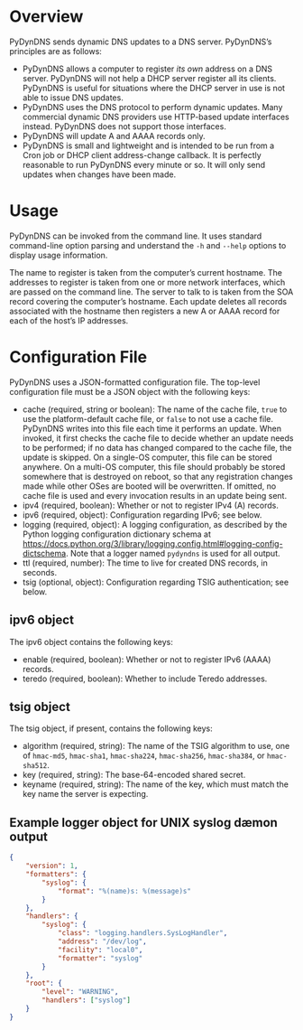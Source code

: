 Overview
========

PyDynDNS sends dynamic DNS updates to a DNS server. PyDynDNS’s principles are
as follows:
* PyDynDNS allows a computer to register *its own* address on a DNS server.
  PyDynDNS will not help a DHCP server register all its clients. PyDynDNS is
  useful for situations where the DHCP server in use is not able to issue DNS
  updates.
* PyDynDNS uses the DNS protocol to perform dynamic updates. Many commercial
  dynamic DNS providers use HTTP-based update interfaces instead. PyDynDNS does
  not support those interfaces.
* PyDynDNS will update A and AAAA records only.
* PyDynDNS is small and lightweight and is intended to be run from a Cron job
  or DHCP client address-change callback. It is perfectly reasonable to run
  PyDynDNS every minute or so. It will only send updates when changes have been
  made.



Usage
=====

PyDynDNS can be invoked from the command line. It uses standard command-line
option parsing and understand the `-h` and `--help` options to display usage
information.

The name to register is taken from the computer’s current hostname. The
addresses to register is taken from one or more network interfaces, which are
passed on the command line. The server to talk to is taken from the SOA record
covering the computer’s hostname. Each update deletes all records associated
with the hostname then registers a new A or AAAA record for each of the host’s
IP addresses.



Configuration File
==================

PyDynDNS uses a JSON-formatted configuration file. The top-level configuration
file must be a JSON object with the following keys:
* cache (required, string or boolean): The name of the cache file, `true` to
  use the platform-default cache file, or `false` to not use a cache file.
  PyDynDNS writes into this file each time it performs an update. When invoked,
  it first checks the cache file to decide whether an update needs to be
  performed; if no data has changed compared to the cache file, the update is
  skipped. On a single-OS computer, this file can be stored anywhere. On a
  multi-OS computer, this file should probably be stored somewhere that is
  destroyed on reboot, so that any registration changes made while other OSes
  are booted will be overwritten. If omitted, no cache file is used and every
  invocation results in an update being sent.
* ipv4 (required, boolean): Whether or not to register IPv4 (A) records.
* ipv6 (required, object): Configuration regarding IPv6; see below.
* logging (required, object): A logging configuration, as described by the
  Python logging configuration dictionary schema at
  <https://docs.python.org/3/library/logging.config.html#logging-config-dictschema>.
  Note that a logger named `pydyndns` is used for all output.
* ttl (required, number): The time to live for created DNS records, in seconds.
* tsig (optional, object): Configuration regarding TSIG authentication; see below.


ipv6 object
-----------

The ipv6 object contains the following keys:
* enable (required, boolean): Whether or not to register IPv6 (AAAA) records.
* teredo (required, boolean): Whether to include Teredo addresses.


tsig object
-----------

The tsig object, if present, contains the following keys:
* algorithm (required, string): The name of the TSIG algorithm to use, one of
  `hmac-md5`, `hmac-sha1`, `hmac-sha224`, `hmac-sha256`, `hmac-sha384`, or
  `hmac-sha512`.
* key (required, string): The base-64-encoded shared secret.
* keyname (required, string): The name of the key, which must match the key
  name the server is expecting.


Example logger object for UNIX syslog dæmon output
--------------------------------------------------

```JSON
{
	"version": 1,
	"formatters": {
		"syslog": {
			"format": "%(name)s: %(message)s"
		}
	},
	"handlers": {
		"syslog": {
			"class": "logging.handlers.SysLogHandler",
			"address": "/dev/log",
			"facility": "local0",
			"formatter": "syslog"
		}
	},
	"root": {
		"level": "WARNING",
		"handlers": ["syslog"]
	}
}
